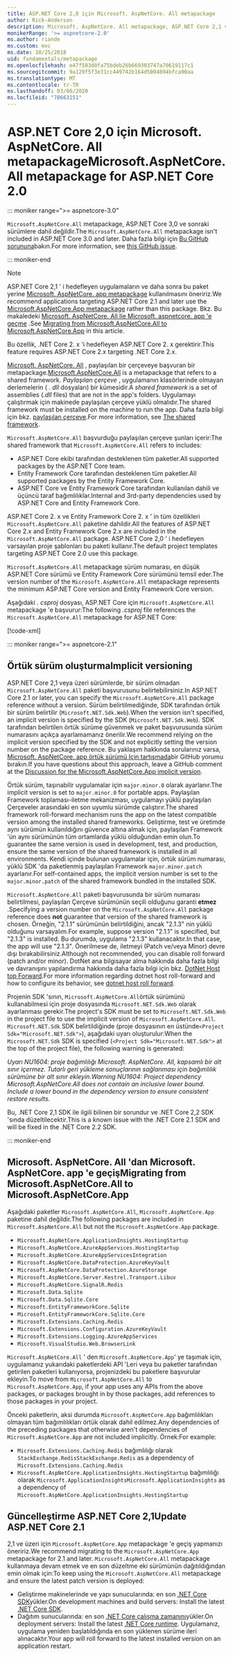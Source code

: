 ```yaml
---
title: ASP.NET Core 2,0 için Microsoft. AspNetCore. All metapackage
author: Rick-Anderson
description: Microsoft. AspNetCore. All metapackage, ASP.NET Core 2,1 ve üzeri için önerilmez.
monikerRange: '>= aspnetcore-2.0'
ms.author: riande
ms.custom: mvc
ms.date: 10/25/2018
uid: fundamentals/metapackage
ms.openlocfilehash: e47f583d0fa75bdeb26b669303747a70619117c1
ms.sourcegitcommit: 9a129f5f3e31cc449742b164d5004894bfca90aa
ms.translationtype: MT
ms.contentlocale: tr-TR
ms.lasthandoff: 03/06/2020
ms.locfileid: "78663151"
---
```

# <a name="microsoftaspnetcoreall-metapackage-for-aspnet-core-20"></a><span data-ttu-id="f8b45-103">ASP.NET Core 2,0 için Microsoft. AspNetCore. All metapackage</span><span class="sxs-lookup"><span data-stu-id="f8b45-103">Microsoft.AspNetCore.All metapackage for ASP.NET Core 2.0</span></span>

::: moniker range=">= aspnetcore-3.0"

<span data-ttu-id="f8b45-104">`Microsoft.AspNetCore.All` metapackage, ASP.NET Core 3,0 ve sonraki sürümlere dahil değildir.</span><span class="sxs-lookup"><span data-stu-id="f8b45-104">The `Microsoft.AspNetCore.All` metapackage isn't included in ASP.NET Core 3.0 and later.</span></span> <span data-ttu-id="f8b45-105">Daha fazla bilgi için [Bu GitHub sorununa](https://github.com/aspnet/Announcements/issues/314)bakın.</span><span class="sxs-lookup"><span data-stu-id="f8b45-105">For more information, see [this GitHub issue](https://github.com/aspnet/Announcements/issues/314).</span></span>

::: moniker-end

> [!NOTE]
> <span data-ttu-id="f8b45-106">ASP.NET Core 2,1 ' i hedefleyen uygulamaların ve daha sonra bu paket yerine [Microsoft. AspNetCore. app metapackage](xref:fundamentals/metapackage-app) kullanılmasını öneririz.</span><span class="sxs-lookup"><span data-stu-id="f8b45-106">We recommend applications targeting ASP.NET Core 2.1 and later use the [Microsoft.AspNetCore.App metapackage](xref:fundamentals/metapackage-app) rather than this package.</span></span> <span data-ttu-id="f8b45-107">Bkz. Bu makaledeki [Microsoft. AspNetCore. All Ile Microsoft. aspnetcore. app 'e geçme](#migrate) .</span><span class="sxs-lookup"><span data-stu-id="f8b45-107">See [Migrating from Microsoft.AspNetCore.All to Microsoft.AspNetCore.App](#migrate) in this article.</span></span>

<span data-ttu-id="f8b45-108">Bu özellik, .NET Core 2. x 'i hedefleyen ASP.NET Core 2. x gerektirir.</span><span class="sxs-lookup"><span data-stu-id="f8b45-108">This feature requires ASP.NET Core 2.x targeting .NET Core 2.x.</span></span>

<span data-ttu-id="f8b45-109">[Microsoft. AspNetCore. All](https://www.nuget.org/packages/Microsoft.AspNetCore.All) , paylaşılan bir çerçeveye başvuran bir metapackage.</span><span class="sxs-lookup"><span data-stu-id="f8b45-109">[Microsoft.AspNetCore.All](https://www.nuget.org/packages/Microsoft.AspNetCore.All) is a metapackage that refers to a shared framework.</span></span> <span data-ttu-id="f8b45-110">*Paylaşılan çerçeve* , uygulamanın klasörlerinde olmayan derlemelerin ( *. dll* dosyaları) bir kümesidir.</span><span class="sxs-lookup"><span data-stu-id="f8b45-110">A *shared framework* is a set of assemblies (*.dll* files) that are not in the app's folders.</span></span> <span data-ttu-id="f8b45-111">Uygulamayı çalıştırmak için makinede paylaşılan çerçeve yüklü olmalıdır.</span><span class="sxs-lookup"><span data-stu-id="f8b45-111">The shared framework must be installed on the machine to run the app.</span></span> <span data-ttu-id="f8b45-112">Daha fazla bilgi için bkz. [paylaşılan çerçeve](https://natemcmaster.com/blog/2018/08/29/netcore-primitives-2/).</span><span class="sxs-lookup"><span data-stu-id="f8b45-112">For more information, see [The shared framework](https://natemcmaster.com/blog/2018/08/29/netcore-primitives-2/).</span></span>

<span data-ttu-id="f8b45-113">`Microsoft.AspNetCore.All` başvurduğu paylaşılan çerçeve şunları içerir:</span><span class="sxs-lookup"><span data-stu-id="f8b45-113">The shared framework that `Microsoft.AspNetCore.All` refers to includes:</span></span>

* <span data-ttu-id="f8b45-114">ASP.NET Core ekibi tarafından desteklenen tüm paketler.</span><span class="sxs-lookup"><span data-stu-id="f8b45-114">All supported packages by the ASP.NET Core team.</span></span>
* <span data-ttu-id="f8b45-115">Entity Framework Core tarafından desteklenen tüm paketler.</span><span class="sxs-lookup"><span data-stu-id="f8b45-115">All supported packages by the Entity Framework Core.</span></span>
* <span data-ttu-id="f8b45-116">ASP.NET Core ve Entity Framework Core tarafından kullanılan dahili ve üçüncü taraf bağımlılıklar.</span><span class="sxs-lookup"><span data-stu-id="f8b45-116">Internal and 3rd-party dependencies used by ASP.NET Core and Entity Framework Core.</span></span>

<span data-ttu-id="f8b45-117">ASP.NET Core 2. x ve Entity Framework Core 2. x ' in tüm özellikleri `Microsoft.AspNetCore.All` paketine dahildir.</span><span class="sxs-lookup"><span data-stu-id="f8b45-117">All the features of ASP.NET Core 2.x and Entity Framework Core 2.x are included in the `Microsoft.AspNetCore.All` package.</span></span> <span data-ttu-id="f8b45-118">ASP.NET Core 2,0 ' i hedefleyen varsayılan proje şablonları bu paketi kullanır.</span><span class="sxs-lookup"><span data-stu-id="f8b45-118">The default project templates targeting ASP.NET Core 2.0 use this package.</span></span>

<span data-ttu-id="f8b45-119">`Microsoft.AspNetCore.All` metapackage sürüm numarası, en düşük ASP.NET Core sürümü ve Entity Framework Core sürümünü temsil eder.</span><span class="sxs-lookup"><span data-stu-id="f8b45-119">The version number of the `Microsoft.AspNetCore.All` metapackage represents the minimum ASP.NET Core version and Entity Framework Core version.</span></span>

<span data-ttu-id="f8b45-120">Aşağıdaki *. csproj* dosyası, ASP.NET Core için `Microsoft.AspNetCore.All` metapackage 'e başvurur:</span><span class="sxs-lookup"><span data-stu-id="f8b45-120">The following *.csproj* file references the `Microsoft.AspNetCore.All` metapackage for ASP.NET Core:</span></span>

[!code-xml[](metapackage/samples/Metapackage.All.Example.csproj?highlight=8)]

::: moniker range=">= aspnetcore-2.1"

## <a name="implicit-versioning"></a><span data-ttu-id="f8b45-121">Örtük sürüm oluşturma</span><span class="sxs-lookup"><span data-stu-id="f8b45-121">Implicit versioning</span></span>

<span data-ttu-id="f8b45-122">ASP.NET Core 2,1 veya üzeri sürümlerde, bir sürüm olmadan `Microsoft.AspNetCore.All` paketi başvurusunu belirtebilirsiniz.</span><span class="sxs-lookup"><span data-stu-id="f8b45-122">In ASP.NET Core 2.1 or later, you can specify the `Microsoft.AspNetCore.All` package reference without a version.</span></span> <span data-ttu-id="f8b45-123">Sürüm belirtilmediğinde, SDK tarafından örtük bir sürüm belirtilir (`Microsoft.NET.Sdk.Web`).</span><span class="sxs-lookup"><span data-stu-id="f8b45-123">When the version isn't specified, an implicit version is specified by the SDK (`Microsoft.NET.Sdk.Web`).</span></span> <span data-ttu-id="f8b45-124">SDK tarafından belirtilen örtük sürüme güvenmek ve paket başvurusunda sürüm numarasını açıkça ayarlamamanız önerilir.</span><span class="sxs-lookup"><span data-stu-id="f8b45-124">We recommend relying on the implicit version specified by the SDK and not explicitly setting the version number on the package reference.</span></span> <span data-ttu-id="f8b45-125">Bu yaklaşım hakkında sorularınız varsa, [Microsoft. AspNetCore. app örtük sürümü Için tartışmada](https://github.com/dotnet/AspNetCore.Docs/issues/6430)bir GitHub yorumu bırakın.</span><span class="sxs-lookup"><span data-stu-id="f8b45-125">If you have questions about this approach, leave a GitHub comment at the [Discussion for the Microsoft.AspNetCore.App implicit version](https://github.com/dotnet/AspNetCore.Docs/issues/6430).</span></span>

<span data-ttu-id="f8b45-126">Örtük sürüm, taşınabilir uygulamalar için `major.minor.0` olarak ayarlanır.</span><span class="sxs-lookup"><span data-stu-id="f8b45-126">The implicit version is set to `major.minor.0` for portable apps.</span></span> <span data-ttu-id="f8b45-127">Paylaşılan Framework toplaması-iletme mekanizması, uygulamayı yüklü paylaşılan Çerçeveler arasındaki en son uyumlu sürümde çalıştırır.</span><span class="sxs-lookup"><span data-stu-id="f8b45-127">The shared framework roll-forward mechanism runs the app on the latest compatible version among the installed shared frameworks.</span></span> <span data-ttu-id="f8b45-128">Geliştirme, test ve üretimde aynı sürümün kullanıldığını güvence altına almak için, paylaşılan Framework 'ün aynı sürümünün tüm ortamlarda yüklü olduğundan emin olun.</span><span class="sxs-lookup"><span data-stu-id="f8b45-128">To guarantee the same version is used in development, test, and production, ensure the same version of the shared framework is installed in all environments.</span></span> <span data-ttu-id="f8b45-129">Kendi içinde bulunan uygulamalar için, örtük sürüm numarası, yüklü SDK 'da paketlenmiş paylaşılan Framework `major.minor.patch` ayarlanır.</span><span class="sxs-lookup"><span data-stu-id="f8b45-129">For self-contained apps, the implicit version number is set to the `major.minor.patch` of the shared framework bundled in the installed SDK.</span></span>

<span data-ttu-id="f8b45-130">`Microsoft.AspNetCore.All` paketi başvurusunda bir sürüm numarası belirtilmesi, paylaşılan Çerçeve sürümünün seçili olduğunu garanti **etmez** .</span><span class="sxs-lookup"><span data-stu-id="f8b45-130">Specifying a version number on the `Microsoft.AspNetCore.All` package reference does **not** guarantee that version of the shared framework is chosen.</span></span> <span data-ttu-id="f8b45-131">Örneğin, "2.1.1" sürümünün belirtildiğini, ancak "2.1.3" nin yüklü olduğunu varsayalım.</span><span class="sxs-lookup"><span data-stu-id="f8b45-131">For example, suppose version "2.1.1" is specified, but "2.1.3" is installed.</span></span> <span data-ttu-id="f8b45-132">Bu durumda, uygulama "2.1.3" kullanacaktır.</span><span class="sxs-lookup"><span data-stu-id="f8b45-132">In that case, the app will use "2.1.3".</span></span> <span data-ttu-id="f8b45-133">Önerilmese de, iletmeyi (Patch ve/veya Minor) devre dışı bırakabilirsiniz.</span><span class="sxs-lookup"><span data-stu-id="f8b45-133">Although not recommended, you can disable roll forward (patch and/or minor).</span></span> <span data-ttu-id="f8b45-134">DotNet ana bilgisayar alma hakkında daha fazla bilgi ve davranışını yapılandırma hakkında daha fazla bilgi için bkz. [DotNet Host top Forward](https://github.com/dotnet/core-setup/blob/master/Documentation/design-docs/roll-forward-on-no-candidate-fx.md).</span><span class="sxs-lookup"><span data-stu-id="f8b45-134">For more information regarding dotnet host roll-forward and how to configure its behavior, see [dotnet host roll forward](https://github.com/dotnet/core-setup/blob/master/Documentation/design-docs/roll-forward-on-no-candidate-fx.md).</span></span>

<span data-ttu-id="f8b45-135">Projenin SDK 'sının, `Microsoft.AspNetCore.All`örtük sürümünü kullanabilmesi için proje dosyasında `Microsoft.NET.Sdk.Web` olarak ayarlanması gerekir.</span><span class="sxs-lookup"><span data-stu-id="f8b45-135">The project's SDK must be set to `Microsoft.NET.Sdk.Web` in the project file to use the implicit version of `Microsoft.AspNetCore.All`.</span></span> <span data-ttu-id="f8b45-136">`Microsoft.NET.Sdk` SDK belirtildiğinde (proje dosyasının en üstünde`<Project Sdk="Microsoft.NET.Sdk">`), aşağıdaki uyarı oluşturulur:</span><span class="sxs-lookup"><span data-stu-id="f8b45-136">When the `Microsoft.NET.Sdk` SDK is specified (`<Project Sdk="Microsoft.NET.Sdk">` at the top of the project file), the following warning is generated:</span></span>

<span data-ttu-id="f8b45-137">*Uyarı NU1604: proje bağımlılığı Microsoft. AspNetCore. All, kapsamlı bir alt sınır içermez. Tutarlı geri yükleme sonuçlarının sağlanması için bağımlılık sürümüne bir alt sınır ekleyin.*</span><span class="sxs-lookup"><span data-stu-id="f8b45-137">*Warning NU1604: Project dependency Microsoft.AspNetCore.All does not contain an inclusive lower bound. Include a lower bound in the dependency version to ensure consistent restore results.*</span></span>

<span data-ttu-id="f8b45-138">Bu, .NET Core 2,1 SDK ile ilgili bilinen bir sorundur ve .NET Core 2,2 SDK 'sında düzeltilecektir.</span><span class="sxs-lookup"><span data-stu-id="f8b45-138">This is a known issue with the .NET Core 2.1 SDK and will be fixed in the .NET Core 2.2 SDK.</span></span>

::: moniker-end

<a name="migrate"></a>

## <a name="migrating-from-microsoftaspnetcoreall-to-microsoftaspnetcoreapp"></a><span data-ttu-id="f8b45-139">Microsoft. AspNetCore. All 'dan Microsoft. AspNetCore. app 'e geçiş</span><span class="sxs-lookup"><span data-stu-id="f8b45-139">Migrating from Microsoft.AspNetCore.All to Microsoft.AspNetCore.App</span></span>

<span data-ttu-id="f8b45-140">Aşağıdaki paketler `Microsoft.AspNetCore.All`, `Microsoft.AspNetCore.App` paketine dahil değildir.</span><span class="sxs-lookup"><span data-stu-id="f8b45-140">The following packages are included in `Microsoft.AspNetCore.All` but not the `Microsoft.AspNetCore.App` package.</span></span>

* `Microsoft.AspNetCore.ApplicationInsights.HostingStartup`
* `Microsoft.AspNetCore.AzureAppServices.HostingStartup`
* `Microsoft.AspNetCore.AzureAppServicesIntegration`
* `Microsoft.AspNetCore.DataProtection.AzureKeyVault`
* `Microsoft.AspNetCore.DataProtection.AzureStorage`
* `Microsoft.AspNetCore.Server.Kestrel.Transport.Libuv`
* `Microsoft.AspNetCore.SignalR.Redis`
* `Microsoft.Data.Sqlite`
* `Microsoft.Data.Sqlite.Core`
* `Microsoft.EntityFrameworkCore.Sqlite`
* `Microsoft.EntityFrameworkCore.Sqlite.Core`
* `Microsoft.Extensions.Caching.Redis`
* `Microsoft.Extensions.Configuration.AzureKeyVault`
* `Microsoft.Extensions.Logging.AzureAppServices`
* `Microsoft.VisualStudio.Web.BrowserLink`

<span data-ttu-id="f8b45-141">`Microsoft.AspNetCore.All` ' den `Microsoft.AspNetCore.App`' ye taşımak için, uygulamanız yukarıdaki paketlerdeki API 'Leri veya bu paketler tarafından getirilen paketleri kullanıyorsa, projenizdeki bu paketlere başvurular ekleyin.</span><span class="sxs-lookup"><span data-stu-id="f8b45-141">To move from `Microsoft.AspNetCore.All` to `Microsoft.AspNetCore.App`, if your app uses any APIs from the above packages, or packages brought in by those packages, add references to those packages in your project.</span></span>

<span data-ttu-id="f8b45-142">Önceki paketlerin, aksi durumda `Microsoft.AspNetCore.App` bağımlılıkları olmayan tüm bağımlılıkları örtük olarak dahil edilmez.</span><span class="sxs-lookup"><span data-stu-id="f8b45-142">Any dependencies of the preceding packages that otherwise aren't dependencies of `Microsoft.AspNetCore.App` are not included implicitly.</span></span> <span data-ttu-id="f8b45-143">Örnek:</span><span class="sxs-lookup"><span data-stu-id="f8b45-143">For example:</span></span>

* <span data-ttu-id="f8b45-144">`Microsoft.Extensions.Caching.Redis` bağımlılığı olarak `StackExchange.Redis`</span><span class="sxs-lookup"><span data-stu-id="f8b45-144">`StackExchange.Redis` as a dependency of `Microsoft.Extensions.Caching.Redis`</span></span>
* <span data-ttu-id="f8b45-145">`Microsoft.AspNetCore.ApplicationInsights.HostingStartup` bağımlılığı olarak `Microsoft.ApplicationInsights`</span><span class="sxs-lookup"><span data-stu-id="f8b45-145">`Microsoft.ApplicationInsights` as a dependency of `Microsoft.AspNetCore.ApplicationInsights.HostingStartup`</span></span>

## <a name="update-aspnet-core-21"></a><span data-ttu-id="f8b45-146">Güncelleştirme ASP.NET Core 2,1</span><span class="sxs-lookup"><span data-stu-id="f8b45-146">Update ASP.NET Core 2.1</span></span>

<span data-ttu-id="f8b45-147">2,1 ve üzeri için `Microsoft.AspNetCore.App` metapackage 'e geçiş yapmanızı öneririz.</span><span class="sxs-lookup"><span data-stu-id="f8b45-147">We recommend migrating to the `Microsoft.AspNetCore.App` metapackage for 2.1 and later.</span></span> <span data-ttu-id="f8b45-148">`Microsoft.AspNetCore.All` metapackage kullanmaya devam etmek ve en son düzeltme eki sürümünün dağıtıldığından emin olmak için:</span><span class="sxs-lookup"><span data-stu-id="f8b45-148">To keep using the `Microsoft.AspNetCore.All` metapackage and ensure the latest patch version is deployed:</span></span>

* <span data-ttu-id="f8b45-149">Geliştirme makinelerinde ve yapı sunucularında: en son [.NET Core SDK](https://www.microsoft.com/net/download)yükler.</span><span class="sxs-lookup"><span data-stu-id="f8b45-149">On development machines and build servers: Install the latest [.NET Core SDK](https://www.microsoft.com/net/download).</span></span>
* <span data-ttu-id="f8b45-150">Dağıtım sunucularında: en son [.NET Core çalışma zamanını](https://www.microsoft.com/net/download)yükler.</span><span class="sxs-lookup"><span data-stu-id="f8b45-150">On deployment servers: Install the latest [.NET Core runtime](https://www.microsoft.com/net/download).</span></span>
 <span data-ttu-id="f8b45-151">Uygulamanız, uygulama yeniden başlatıldığında en son yüklenen sürüme ileri alınacaktır.</span><span class="sxs-lookup"><span data-stu-id="f8b45-151">Your app will roll forward to the latest installed version on an application restart.</span></span>
